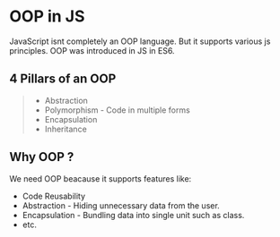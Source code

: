 # OOP in JS 
JavaScript isnt completely an OOP language. But it supports various js principles. OOP was introduced in JS in ES6.

## 4 Pillars of an OOP
>- Abstraction 
> - Polymorphism - Code in multiple forms
> - Encapsulation
>- Inheritance

## Why OOP ?
We need OOP beacause it supports features like:
- Code Reusability
- Abstraction - Hiding unnecessary data from the user.
- Encapsulation - Bundling data into single unit such as class.
- etc.


